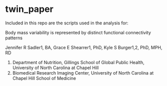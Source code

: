 # twin_paper

Included in this repo are the scripts used in the analysis for: 

Body mass variability is represented by distinct functional connectivity patterns 

Jennifer R Sadler1, BA, Grace E Shearrer1, PhD, Kyle S Burger1,2, PhD, MPH, RD
1. Department of Nutrition, Gillings School of Global Public Health, University of North Carolina at Chapel Hill
2. Biomedical Research Imaging Center, University of North Carolina at Chapel Hill School of Medicine
